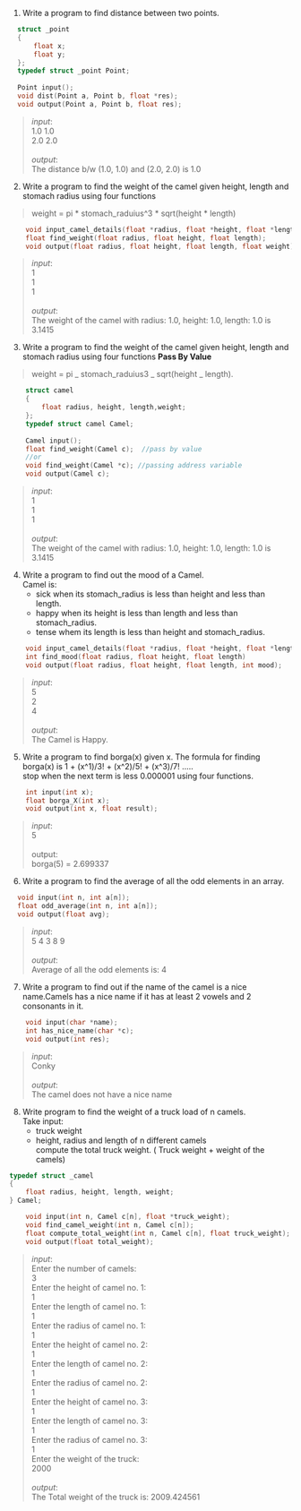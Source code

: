 1.  Write a program to find distance between two points.

```c  
  struct _point
  {
      float x;
      float y;
  };
  typedef struct _point Point;
  
  Point input();
  void dist(Point a, Point b, float *res);
  void output(Point a, Point b, float res);
```
>*input*:<br>1.0 1.0<br>2.0 2.0<br><br>*output*:<br>The distance b/w (1.0, 1.0) and (2.0, 2.0) is 1.0
 
2.  Write a program to find the weight of the camel given height, length and stomach radius using four functions
>   weight = pi * stomach_raduius^3 * sqrt(height * length)

```c
    void input_camel_details(float *radius, float *height, float *length);
    float find_weight(float radius, float height, float length);
    void output(float radius, float height, float length, float weight); 
```

>*input*:<br>1<br>1<br>1<br><br>*output*:<br>The weight of the camel with radius: 1.0, height: 1.0, length: 1.0 is 3.1415

3.  Write a program to find the weight of the camel given height, length and stomach radius using four functions **Pass By Value**
>    weight = pi _ stomach_raduius3 _ sqrt(height _ length).
```c
    struct camel 
    { 
        float radius, height, length,weight; 
    };
    typedef struct camel Camel;
    
    Camel input();
    float find_weight(Camel c);  //pass by value 
    //or
    void find_weight(Camel *c); //passing address variable
    void output(Camel c); 
```
>*input*:<br>1<br>1<br>1<br><br>*output*:<br>The weight of the camel with radius: 1.0, height: 1.0, length: 1.0 is 3.1415

4.  Write a program to find out the mood of a Camel.<br>
    Camel is:
    - sick when its stomach_radius is less than height and less than length.
    - happy when its height is less than length and less than stomach_radius.
    - tense whem its length is less than height and stomach_radius.

```c
    void input_camel_details(float *radius, float *height, float *length);
    int find_mood(float radius, float height, float length)
    void output(float radius, float height, float length, int mood); 
```

>*input*:<br>5<br>2<br>4<br><br>*output*:<br>The Camel is Happy.

5.  Write a program to find borga(x) given x. The formula for finding             borga(x) is 1 + (x^1)/3! + (x^2)/5! + (x^3)/7! .....<br>
    stop when the next term is less 0.000001 using four functions. 
    
```c
    int input(int x);
    float borga_X(int x);
    void output(int x, float result);
```

>*input*:<br>5<br><br>output:<br>borga(5) = 2.699337

6.  Write a program to find the average of all the odd elements in an array.

```c
  void input(int n, int a[n]);
  float odd_average(int n, int a[n]);
  void output(float avg);
```

>*input*:<br>5 4 3 8 9<br><br>*output*:<br>Average of all the odd elements is: 4


7.  Write a program to find out if the name of the camel is a nice name.Camels has a nice name if it has at least 2 vowels and 2 consonants in it.

```c
    void input(char *name);
    int has_nice_name(char *c);
    void output(int res);
```

>*input*:<br>Conky<br><br>*output*:<br>The camel does not have a nice name

8.  Write program to find the weight of a truck load of n camels.<br>
    Take input:
    - truck weight
    - height, radius and length of n different camels<br>
    compute the total truck weight. ( Truck weight + weight of the camels)

```c
typedef struct _camel
{
    float radius, height, length, weight;
} Camel;

    void input(int n, Camel c[n], float *truck_weight);
    void find_camel_weight(int n, Camel c[n]);
    float compute_total_weight(int n, Camel c[n], float truck_weight);
    void output(float total_weight);
```

>*input*:<br>Enter the number of camels:<br>3<br>Enter the height of camel no. 1:<br>1<br>Enter the length of camel no. 1:<br>1<br>Enter the radius of camel no. 1:<br>1<br>Enter the height of camel no. 2:<br>1<br>Enter the length of camel no. 2:<br>1<br>Enter the radius of camel no. 2:<br>1<br>Enter the height of camel no. 3:<br>1<br>Enter the length of camel no. 3:<br>1<br>Enter the radius of camel no. 3:<br>1<br>Enter the weight of the truck:<br>2000<br><br>*output*:<br>The Total weight of the truck is: 2009.424561
